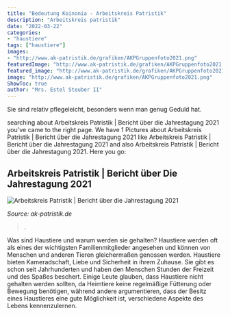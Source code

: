 ```yaml
---
title: "Bedeutung Koinonia - Arbeitskreis Patristik"
description: "Arbeitskreis patristik"
date: "2022-03-22"
categories:
- "haustiere"
tags: ["haustiere"]
images:
- "http://www.ak-patristik.de/grafiken/AKPGruppenfoto2021.png"
featuredImage: "http://www.ak-patristik.de/grafiken/AKPGruppenfoto2021.png"
featured_image: "http://www.ak-patristik.de/grafiken/AKPGruppenfoto2021.png"
image: "http://www.ak-patristik.de/grafiken/AKPGruppenfoto2021.png"
ShowToc: true
author: "Mrs. Estel Steuber II"
---
```



Sie sind relativ pflegeleicht, besonders wenn man genug Geduld hat.

	

		
searching about Arbeitskreis Patristik | Bericht über die Jahrestagung 2021 you've came to the right page. We have 1 Pictures about Arbeitskreis Patristik | Bericht über die Jahrestagung 2021 like Arbeitskreis Patristik | Bericht über die Jahrestagung 2021 and also Arbeitskreis Patristik | Bericht über die Jahrestagung 2021. Here you go:
		
    
## Arbeitskreis Patristik | Bericht über Die Jahrestagung 2021

<img loading=lazy src="http://www.ak-patristik.de/grafiken/AKPGruppenfoto2021.png" onerror="this.onerror=null;this.src='https://tse2.mm.bing.net/th?id=OIP.RFcq6lPyIapsXfDbVoz3JQHaER&amp;pid=15.1';" alt="Arbeitskreis Patristik | Bericht über die Jahrestagung 2021">

_Source: ak-patristik.de_

>. 

	

Was sind Haustiere und warum werden sie gehalten?
Haustiere werden oft als eines der wichtigsten Familienmitglieder angesehen und können von Menschen und anderen Tieren gleichermaßen genossen werden. Haustiere bieten Kameradschaft, Liebe und Sicherheit in ihrem Zuhause. Sie gibt es schon seit Jahrhunderten und haben den Menschen Stunden der Freizeit und des Spaßes beschert. Einige Leute glauben, dass Haustiere nicht gehalten werden sollten, da Heimtiere keine regelmäßige Fütterung oder Bewegung benötigen, während andere argumentieren, dass der Besitz eines Haustieres eine gute Möglichkeit ist, verschiedene Aspekte des Lebens kennenzulernen.

